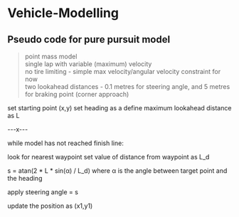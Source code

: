 # Vehicle-Modelling
## Pseudo code for pure pursuit model

> point mass model <br>
> single lap with variable (maximum) velocity <br>
> no tire limiting - simple max velocity/angular velocity constraint for now <br>
> two lookahead distances - 0.1 metres for steering angle, and 5 metres for braking point (corner approach) <br>


  set starting point (x,y)
  set heading as a
  define maximum lookahead distance as L

  ---x---

  while model has not reached finish line:

  look for nearest waypoint
  set value of distance from waypoint as L_d

  s = atan(2 * L * sin(α) / L_d)
  where α is the angle between target point and the heading

  apply steering angle = s

  update the position as (x1,y1)


